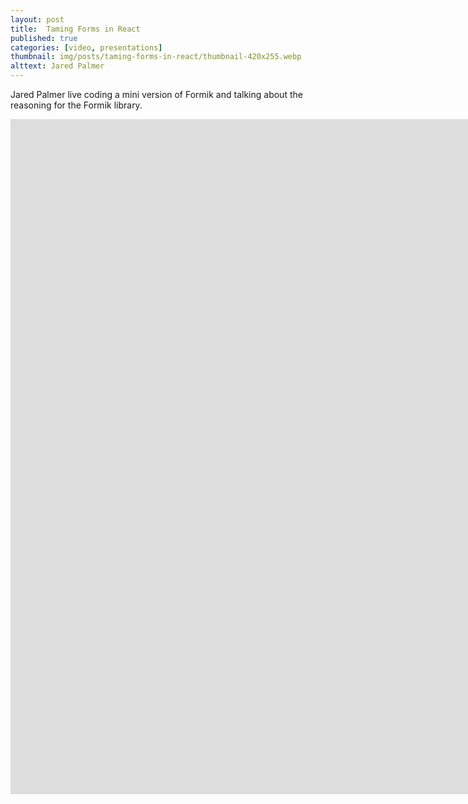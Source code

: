 ```yaml
---
layout: post
title:  Taming Forms in React
published: true
categories: [video, presentations]
thumbnail: img/posts/taming-forms-in-react/thumbnail-420x255.webp
alttext: Jared Palmer
--- 
```


Jared Palmer live coding a mini version of Formik and talking about the reasoning for the Formik library.

<iframe width="1920" height="1080" src="https://www.youtube.com/embed/oiNtnehlaTo" frameborder="0" allow="accelerometer; autoplay; encrypted-media; gyroscope; picture-in-picture" allowfullscreen></iframe>